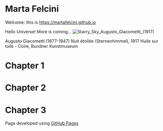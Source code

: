# Marta Felcini
Welcome: this is https://martafelcini.github.io 

Hello Universe!
More is coming...
![Starry_Sky_Augusto_Giacometti_(1917)](https://user-images.githubusercontent.com/39876967/188236115-a7769732-4f78-44a9-95d0-adeeb070aa02.jpg)


Augusto Giacometti (1877-1947) Nuit étoilée (Sternenhimmel), 1917 Huile sur toile - Coire, Bundner Kunstmuseum

 

# Chapter 1
# Chapter 2
# Chapter 3


Page developed using <a href="https://docs.github.com/en/pages/getting-started-with-github-pages/about-github-pages">GitHub Pages</a>
